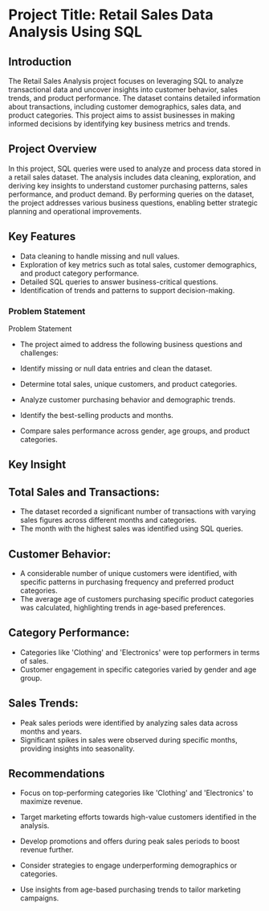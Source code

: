 
# Project Title: Retail Sales Data Analysis Using SQL


## Introduction
The Retail Sales Analysis project focuses on leveraging SQL to analyze transactional data and uncover insights into customer behavior, sales trends, and product performance. The dataset contains detailed information about transactions, including customer demographics, sales data, and product categories. This project aims to assist businesses in making informed decisions by identifying key business metrics and trends.

## Project Overview
In this project, SQL queries were used to analyze and process data stored in a retail sales dataset. The analysis includes data cleaning, exploration, and deriving key insights to understand customer purchasing patterns, sales performance, and product demand. By performing queries on the dataset, the project addresses various business questions, enabling better strategic planning and operational improvements.

## Key Features
 - Data cleaning to handle missing and null values.
 - Exploration of key metrics such as total sales, customer demographics, and product category performance.
 - Detailed SQL queries to answer business-critical questions.
 - Identification of trends and patterns to support decision-making.

   
### Problem Statement 
 Problem Statement

- The project aimed to address the following business questions and challenges:

- Identify missing or null data entries and clean the dataset.

- Determine total sales, unique customers, and product categories.

- Analyze customer purchasing behavior and demographic trends.

- Identify the best-selling products and months.

- Compare sales performance across gender, age groups, and product categories.


## Key Insight

## Total Sales and Transactions:

- The dataset recorded a significant number of transactions with varying sales figures across different months and categories.
- The month with the highest sales was identified using SQL queries.

 ## Customer Behavior:

- A considerable number of unique customers were identified, with specific patterns in purchasing frequency and preferred product categories.
- The average age of customers purchasing specific product categories was calculated, highlighting trends in age-based preferences.

## Category Performance:

- Categories like 'Clothing' and 'Electronics' were top performers in terms of sales.
- Customer engagement in specific categories varied by gender and age group.

## Sales Trends:

- Peak sales periods were identified by analyzing sales data across months and years.
- Significant spikes in sales were observed during specific months, providing insights into seasonality.


## Recommendations
- Focus on top-performing categories like 'Clothing' and 'Electronics' to maximize revenue.

- Target marketing efforts towards high-value customers identified in the analysis.

- Develop promotions and offers during peak sales periods to boost revenue further.

- Consider strategies to engage underperforming demographics or categories.

- Use insights from age-based purchasing trends to tailor marketing campaigns.
